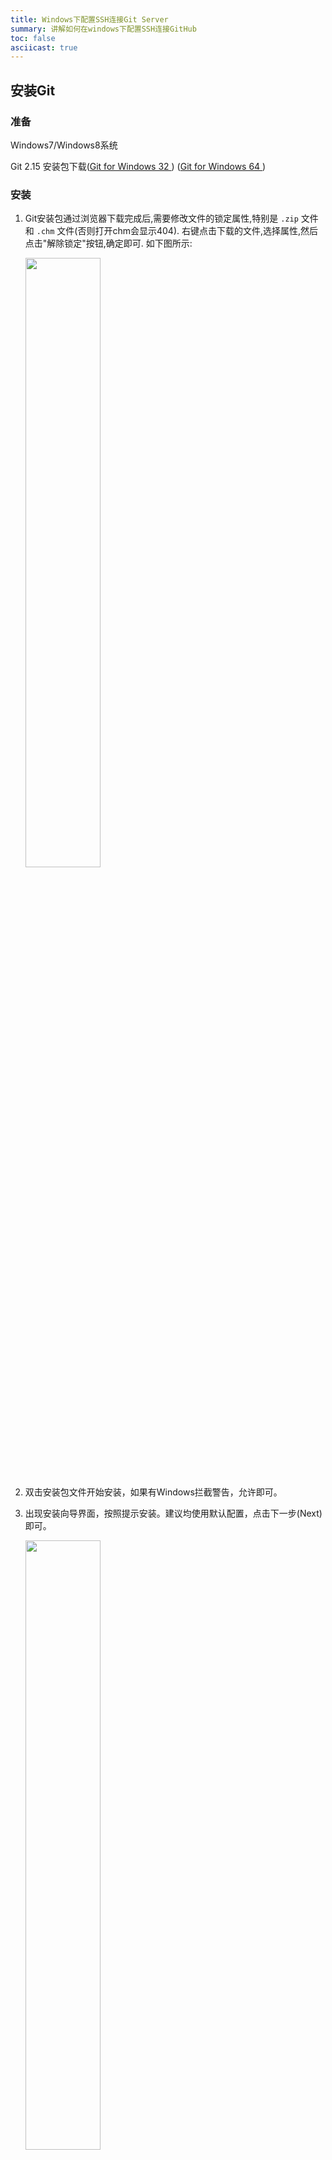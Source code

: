 ```yaml
---
title: Windows下配置SSH连接Git Server
summary: 讲解如何在windows下配置SSH连接GitHub
toc: false
asciicast: true
---
```


<div id="toc"></div>


## 安装Git

### 准备

Windows7/Windows8系统

Git 2.15 安装包下载([Git for Windows 32 ](https://pkg.goodrain.com/apps/git/Git-2.15.1.2-32-bit.exe)) ([Git for Windows 64 ](https://pkg.goodrain.com/apps/git/Git-2.15.1.2-64-bit.exe))

### 安装

1. Git安装包通过浏览器下载完成后,需要修改文件的锁定属性,特别是 `.zip` 文件和 `.chm` 文件(否则打开chm会显示404). 右键点击下载的文件,选择属性,然后点击"解除锁定"按钮,确定即可. 如下图所示:

   <img src="https://static.goodrain.com/images/acp/docs/bestpractice/windows-ssh-git/windows-ssh-git.png" width="50%" />

2. 双击安装包文件开始安装，如果有Windows拦截警告，允许即可。

3. 出现安装向导界面，按照提示安装。建议均使用默认配置，点击下一步(Next)即可。

   <img src="https://static.goodrain.com/images/acp/docs/bestpractice/windows-ssh-git/windows-ssh-git2.png" width="50%" />

> 提示:
>
> 如图，此处选项可根据个人需求勾选

   

<img src="https://static.goodrain.com/images/acp/docs/bestpractice/windows-ssh-git/windows-ssh-git3.png" width="50%" />

4. 安装完成可打开 **CDM** 或 **Git Bash** 输入 `git ` 或 `git --version` 尝试 git 命令。



## 获取SSH Key

### 检查

打开 **Git Bash** ，检查本机是否有SSH key设置。输入如下命令：

```bash
$ cd ~/.ssh
```

- 如果没有则提示： No such file or directory

- 如果有，则进入~/.ssh路径下输入如下命令：

  ```Bash
  $ ls				#查看~/.ssh路径下的文件
  $ rm *			#删除~/.ssh路径下的文件
  ```

### 创建SSH Key

生成新的SSH Key，输入如下命令：

```bash
$ cd ~  #保证当前路径在家目录下

$ ssh-keygen -t rsa -C "xxxxxx@yy.com"  #建议填写自己真实有效的邮箱地址

Generating public/private rsa key pair.

Enter file in which to save the key (/c/Users/xxxx_000/.ssh/id_rsa):   #不填直接回车

Enter passphrase (empty for no passphrase):   #输入密码（可以为空，回车）

Enter same passphrase again:   #再次确认密码（可以为空，回车）

Your identification has been saved in /c/Users/xxxx_000/.ssh/id_rsa.   #生成的密钥

Your public key has been saved in /c/Users/xxxx_000/.ssh/id_rsa.pub.  #生成的公钥

The key fingerprint is:

e3:51:33:xx:xx:xx:xx:xxx:61:28:83:e2:81 xxxxxx@yy.com
```
SSH key已生成，复制`id_rsa.pub`文件内容，输入如下命令：

```bash
$ cat ~/.ssh/id_rsa.pub			#将输出内容复制
```
## 添加SSH Key到Git Server

### 添加到Git Hub 

登录GitHub，点击右上角头像，进入设置中心，选择SSH and GPG keys开始设置。

自定义SSH key的标题，将刚刚复制的`id_rsa.pub`内容添加至key，点击保存

<img src="https://static.goodrain.com/images/acp/docs/bestpractice/windows-ssh-git/windows-ssh-git4.png" width="100%" />

### 添加到GitLab

#### root用户

首次登录GitLab应用使用root账户，进入主页面点，击右上角头像选择Settings，进入设置中心。选择SSH Keys开始设置。

自定义SSH Key的标题，将刚刚复制的`id_rsa.pub`内容添加至key，点击保存

<center><img src="https://static.goodrain.com/images/acp/docs/bestpractice/windows-ssh-git/windows-ssh-git5.png" width="100%" /></center>

#### 非root用户

##### 创建一个账户

- 通过root用户添加

  <center><img src="https://static.goodrain.com/images/acp/docs/bestpractice/windows-ssh-git/windows-ssh-git6.png" width="100%" /></center>

- 注册一个账户

登录后进入主页面，点击右上角头像选择Settings，进入设置中心。选择SSH Keys开始设置。设置方式与root用户相同

## 配置账户

```bash
$ git config --global user.name “your username”			#自定义用户名

$ git config --global user.email “your_registered_github_Email”	 #设置邮箱地址(建议用注册giuhub的邮箱)
```
## 测试

### 测试ssh keys是否设置成功。

```bash
$ ssh -T git@github.com

The authenticity of host 'github.com (192.30.252.129)' can't be established.

RSA key fingerprint is 16:27:xx:xx:xx:xx:xx:4d:eb:df:a6:48.

Are you sure you want to continue connecting (yes/no)? yes #确认你是否继续访问，输入yes

Warning: Permanently added 'github.com,192.30.252.129' (RSA) to the list of known hosts.
```
### git基本操作

1. 在GitHUb创建新的仓库，并复制此仓库的ssh路径。

2. 打开Git Bash输入如下命令：

   ```bash
   #创建目录
   $ mkdir test
   $ cd test

   #初始化
   $ git init

   #创建hello.md文件
   $ echo "This is a ssh key test" > README.md

   #提交到本地
   $ git add .   #提交当前目录下所以文件
   $ git commit -m "add README.md"   #提交记录说明 

   #提交到github
   $ git remote add origin ‘<SSH url>’  #引号内<SSH url>粘贴刚刚复制的仓库ssh路径
   $ git push -u origin master

   #ssh key若设置密码，则会提示输出密码
   Enter passphrase for key '~/.ssh/id_rsa':  
   ```
   刷新GitHub界面，查看刚刚推到此库的`README.md`


## GUI Clients

Git GUI是Git内置的用于提交与浏览的工具。Git也支持其他第三方客户端来实现同样的功能，例如[SourceTree](https://www.sourcetreeapp.com/)、[GitHub Desktop](https://desktop.github.com/)、[TortoiseGit](https://tortoisegit.org/)等

### [SourceTree](https://www.sourcetreeapp.com/) [下载地址](https://pkg.goodrain.com/apps/git/SourceTreeSetup-2.3.5.0.exe)

Windows系统支持SourceTree，下载并安装SourceTree。安装过程中需要登录，您可注册ATLASSIAN账号或使用Google账号登录。安装完成后，打开sourcetree。如下图：

<center><img src="https://static.goodrain.com//images/acp/docs/bestpractice/windows-ssh-git/windows-ssh-git8.PNG" width="100%" /></center>

{{site.data.alerts.callout_success}}若使用SSH方式进行Git操作，点击工具—>配置SSH密匙。进入系统目录，找到上文生成的 id_rsa 文件。

{{site.data.alerts.end}}

### [GitHub Desktop](https://desktop.github.com/) [下载地址](https://pkg.goodrain.com/apps/git/GitHubDesktopSetup_1.0.11.exe)

Windows系统支持使用GitHub Desktop，下载安装使用GitHub Desktop。客户端如下：

<center><img src="https://static.goodrain.com/images/acp/docs/bestpractice/windows-ssh-git/windows-ssh-git7.PNG" width="100%" /></center>
